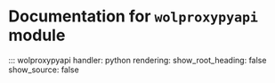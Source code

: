 # Documentation for `wolproxypyapi` module

::: wolproxypyapi
    handler: python
    rendering:
      show_root_heading: false
      show_source: false

